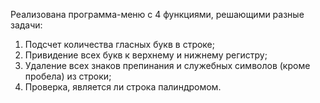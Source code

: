 Реализована программа-меню с 4 функциями, решающими разные задачи:
1. Подсчет количества гласных букв в строке;
2. Привидение всех букв к верхнему и нижнему регистру;
3. Удаление всех знаков препинания и служебных символов (кроме пробела) из строки;
4. Проверка, является ли строка палиндромом.
